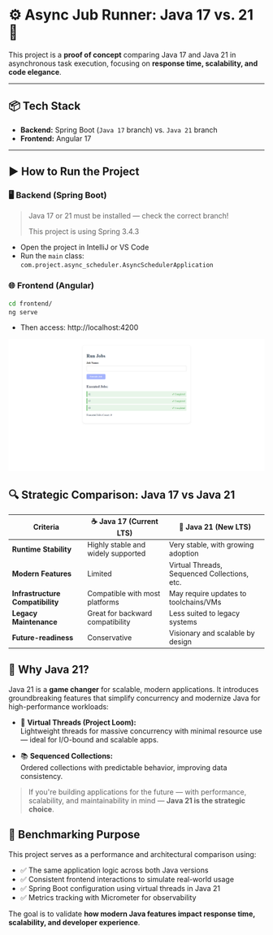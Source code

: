 # ⚙️ Async Jub Runner: Java 17 vs. 21 🚀

This project is a **proof of concept** comparing Java 17 and Java 21 in asynchronous task execution, focusing on **response time, scalability, and code elegance**.

---

## 📦 Tech Stack

- **Backend:** Spring Boot (`Java 17` branch) vs. `Java 21` branch
- **Frontend:** Angular 17

---

## ▶️ How to Run the Project

### 🖥 Backend (Spring Boot)

> Java 17 or 21 must be installed — check the correct branch!
>
> This project is using Spring 3.4.3

- Open the project in IntelliJ or VS Code
- Run the `main` class:  
  `com.project.async_scheduler.AsyncSchedulerApplication`

### 🌐 Frontend (Angular)

```bash
cd frontend/
ng serve
```
- Then access: http://localhost:4200

![alt text](image.png)

## 🔍 Strategic Comparison: Java 17 vs Java 21

| Criteria                         | ☕ **Java 17** (Current LTS)              | 🚀 **Java 21** (New LTS)                      |
|----------------------------------|------------------------------------------|-----------------------------------------------|
| **Runtime Stability**            | Highly stable and widely supported       | Very stable, with growing adoption            |
| **Modern Features**              | Limited                                   | Virtual Threads, Sequenced Collections, etc.  |
| **Infrastructure Compatibility** | Compatible with most platforms            | May require updates to toolchains/VMs         |
| **Legacy Maintenance**           | Great for backward compatibility          | Less suited to legacy systems                 |
| **Future-readiness**             | Conservative                              | Visionary and scalable by design              |

## 🚀 Why Java 21?

Java 21 is a **game changer** for scalable, modern applications. It introduces groundbreaking features that simplify concurrency and modernize Java for high-performance workloads:

- 🧵 **Virtual Threads (Project Loom):**  
  Lightweight threads for massive concurrency with minimal resource use — ideal for I/O-bound and scalable apps.

- 📚 **Sequenced Collections:**  
  Ordered collections with predictable behavior, improving data consistency.

> If you're building applications for the future — with performance, scalability, and maintainability in mind — **Java 21 is the strategic choice**.

## 🧪 Benchmarking Purpose

This project serves as a performance and architectural comparison using:

- ✅ The same application logic across both Java versions
- ✅ Consistent frontend interactions to simulate real-world usage
- ✅ Spring Boot configuration using virtual threads in Java 21
- ✅ Metrics tracking with Micrometer for observability

The goal is to validate **how modern Java features impact response time, scalability, and developer experience**.
